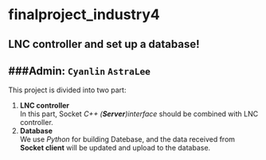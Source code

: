 # finalproject_industry4

## LNC controller and set up a database!

###Admin: `Cyanlin` `AstraLee`
---

This project is divided into two part:

1. **LNC controller**  
	In this part, Socket *C++ (**Server**)interface* should be combined with LNC controller.
2. **Database**  
	We use *Python* for building Datebase, and the data received from **Socket client** will be updated and upload to the database.


